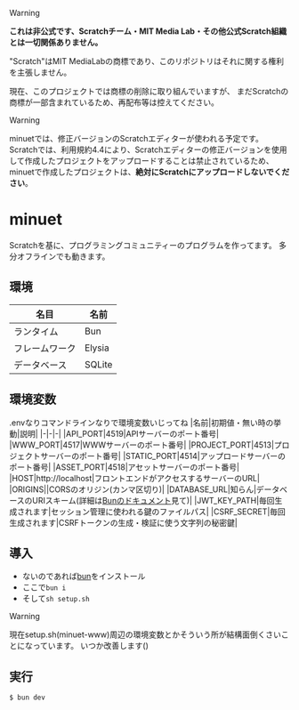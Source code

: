 > [!WARNING]
> **これは非公式です、Scratchチーム・MIT Media Lab・その他公式Scratch組織とは一切関係ありません。**
> 
> "Scratch"はMIT MediaLabの商標であり、このリポジトリはそれに関する権利を主張しません。
>
> 現在、このプロジェクトでは商標の削除に取り組んでいますが、
> まだScratchの商標が一部含まれているため、再配布等は控えてください。

> [!WARNING]
> minuetでは、修正バージョンのScratchエディターが使われる予定です。
> Scratchでは、利用規約4.4により、Scratchエディターの修正バージョンを使用して作成したプロジェクトをアップロードすることは禁止されているため、
> minuetで作成したプロジェクトは、**絶対にScratchにアップロードしないでください**。

# minuet
Scratchを基に、プログラミングコミュニティーのプログラムを作ってます。
多分オフラインでも動きます。

## 環境
|名目|名前|
|-|-|
|ランタイム|Bun|
|フレームワーク|Elysia|
|データベース|SQLite|

## 環境変数
.envなりコマンドラインなりで環境変数いじってね
|名前|初期値・無い時の挙動|説明|
|-|-|-|
|API_PORT|4519|APIサーバーのポート番号|
|WWW_PORT|4517|WWWサーバーのポート番号|
|PROJECT_PORT|4513|プロジェクトサーバーのポート番号|
|STATIC_PORT|4514|アップロードサーバーのポート番号|
|ASSET_PORT|4518|アセットサーバーのポート番号|
|HOST|http://localhost|フロントエンドがアクセスするサーバーのURL|
|ORIGINS||CORSのオリジン(カンマ区切り)|
|DATABASE_URL|知らん|データベースのURIスキーム(詳細は[Bunのドキュメント](https://bun.com/docs/api/sql)見て)|
|JWT_KEY_PATH|毎回生成されます|セッション管理に使われる鍵のファイルパス|
|CSRF_SECRET|毎回生成されます|CSRFトークンの生成・検証に使う文字列の秘密鍵|

## 導入
- ないのであれば[bun](https://bun.sh/)をインストール
- ここで`bun i`
- そして`sh setup.sh`

> [!WARNING]
> 現在setup.sh(minuet-www)周辺の環境変数とかそういう所が結構面倒くさいことになっています。
> いつか改善します()

## 実行
```sh
$ bun dev
```
